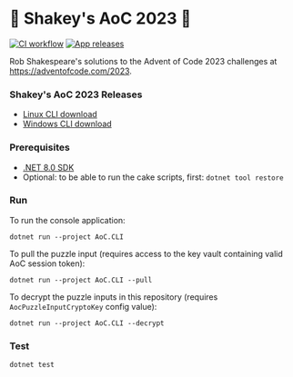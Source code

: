 # 🎄 Shakey's AoC 2023 🌟

[![CI workflow](https://github.com/robshakespeare/aoc2023/actions/workflows/CI-workflow.yml/badge.svg)](https://github.com/robshakespeare/aoc2023/actions/workflows/CI-workflow.yml)
[![App releases](https://github.com/robshakespeare/aoc2023/actions/workflows/release-workflow.yml/badge.svg)](https://github.com/robshakespeare/aoc2023/actions/workflows/release-workflow.yml)

Rob Shakespeare's solutions to the Advent of Code 2023 challenges at https://adventofcode.com/2023.


### Shakey's AoC 2023 Releases
* [Linux CLI download](https://github.com/robshakespeare/aoc2023/releases/latest/download/AoC.CLI)
* [Windows CLI download](https://github.com/robshakespeare/aoc2023/releases/latest/download/AoC.CLI.exe)


### Prerequisites

* [.NET 8.0 SDK](https://aka.ms/get-dotnet-8)
* Optional: to be able to run the cake scripts, first: `dotnet tool restore`


### Run

To run the console application:

```
dotnet run --project AoC.CLI
```

To pull the puzzle input (requires access to the key vault containing valid AoC session token):

```
dotnet run --project AoC.CLI --pull
```

To decrypt the puzzle inputs in this repository (requires `AocPuzzleInputCryptoKey` config value):

```
dotnet run --project AoC.CLI --decrypt
```


### Test

```
dotnet test
```
